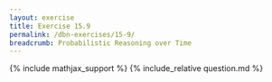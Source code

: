```yaml
---
layout: exercise
title: Exercise 15.9
permalink: /dbn-exercises/15-9/
breadcrumb: Probabilistic Reasoning over Time
---
```


{% include mathjax_support %}
{% include_relative question.md %}
